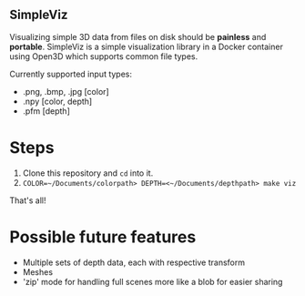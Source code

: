 SimpleViz
---

Visualizing simple 3D data from files on disk should be **painless** and **portable**.
SimpleViz is a simple visualization library in a Docker container using Open3D which supports common file types.

Currently supported input types:
- .png, .bmp, .jpg [color]
- .npy [color, depth]
- .pfm [depth]


# Steps

1. Clone this repository and `cd` into it.
2. `COLOR=~/Documents/colorpath> DEPTH=<~/Documents/depthpath> make viz`

That's all!


# Possible future features

- Multiple sets of depth data, each with respective transform
- Meshes
- 'zip' mode for handling full scenes more like a blob for easier sharing

